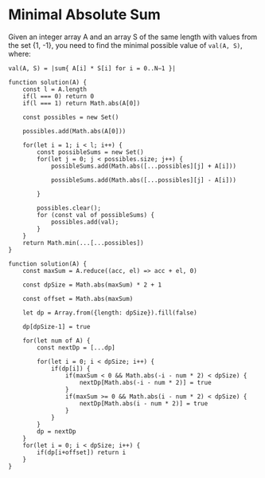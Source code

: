 # Minimal Absolute Sum

Given an integer array A and an array S of the same length with values from the set {1, -1}, you need to find the minimal possible value of `val(A, S)`, where:

`val(A, S) = |sum{ A[i] * S[i] for i = 0..N−1 }|`

```
function solution(A) {
    const l = A.length
    if(l === 0) return 0
    if(l === 1) return Math.abs(A[0])

    const possibles = new Set()

    possibles.add(Math.abs(A[0]))

    for(let i = 1; i < l; i++) {
        const possibleSums = new Set()
        for(let j = 0; j < possibles.size; j++) {
            possibleSums.add(Math.abs([...possibles][j] + A[i]))
            
            possibleSums.add(Math.abs([...possibles][j] - A[i]))
             
        }
        
        possibles.clear();
        for (const val of possibleSums) {
            possibles.add(val);
        }    
    }
    return Math.min(...[...possibles])
}
```

```
function solution(A) {
    const maxSum = A.reduce((acc, el) => acc + el, 0)

    const dpSize = Math.abs(maxSum) * 2 + 1

    const offset = Math.abs(maxSum)

    let dp = Array.from({length: dpSize}).fill(false)

    dp[dpSize-1] = true

    for(let num of A) {
        const nextDp = [...dp]

        for(let i = 0; i < dpSize; i++) {
            if(dp[i]) {
                if(maxSum < 0 && Math.abs(-i - num * 2) < dpSize) {
                    nextDp[Math.abs(-i - num * 2)] = true
                }
                if(maxSum >= 0 && Math.abs(i - num * 2) < dpSize) {
                    nextDp[Math.abs(i - num * 2)] = true
                }
            }
        }
        dp = nextDp
    }
    for(let i = 0; i < dpSize; i++) {
        if(dp[i+offset]) return i 
    }
}
```

